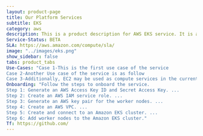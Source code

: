 ```yaml
---
layout: product-page
title: Our Platform Services
subtitle: EKS
category: aws
description: This is a product description for AWS EKS service. It is a kubernetes service.
Service-Status: BETA
SLA: https://aws.amazon.com/compute/sla/
image: "../images/eks.png"
show_sidebar: false
tabs: product_tabs
Use-Cases: "Case 1-This is the first use case of the service
Case 2-Another Use case of the service is as follow
Case 3-Additionally, EC2 may be used as compute services in the current scenario"
Onboarding: "Follow the steps to onboard the service.
Step 1: Generate an AWS Access Key ID and Secret Access Key. ...
Step 2: Create an AWS IAM service role. ...
Step 3: Generate an AWS key pair for the worker nodes. ...
Step 4: Create an AWS VPC. ...
Step 5: Create and connect to an Amazon EKS cluster. ...
Step 6: Add worker nodes to the Amazon EKS cluster."
Tf: https://github.com/
---
```

